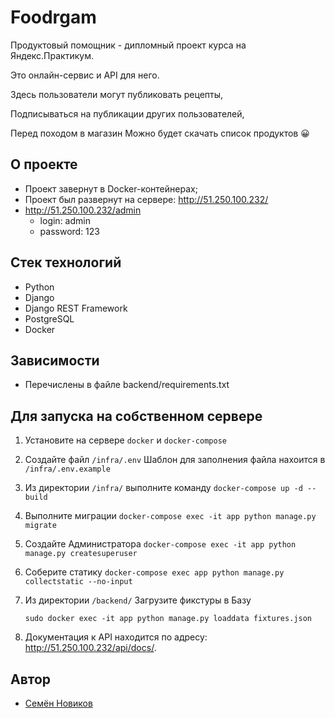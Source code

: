 # Foodrgam

 Продуктовый помощник - дипломный проект курса на Яндекс.Практикум.

 Это онлайн-сервис и API для него. 

 Здесь пользователи могут публиковать рецепты,

 Подписываться на публикации других пользователей,

 Перед походом в магазин Можно будет скачать список продуктов :grinning:

## О проекте 

- Проект завернут в Docker-контейнерах;
- Проект был развернут на сервере: <http://51.250.100.232/>
- <http://51.250.100.232/admin>
  - login: admin
  - password: 123
  
## Стек технологий
- Python
- Django
- Django REST Framework
- PostgreSQL
- Docker

## Зависимости
- Перечислены в файле backend/requirements.txt


## Для запуска на собственном сервере

1. Установите на сервере `docker` и `docker-compose`
2. Создайте файл `/infra/.env` Шаблон для заполнения файла нахоится в `/infra/.env.example`
3. Из директории `/infra/` выполните команду `docker-compose up -d --build`
5. Выполните миграции `docker-compose exec -it app python manage.py migrate`
6. Создайте Администратора `docker-compose exec -it app python manage.py createsuperuser`
7. Соберите статику `docker-compose exec app python manage.py collectstatic --no-input`
8. Из директории `/backend/` Загрузите фикстуры в Базу 

    `sudo docker exec -it app python manage.py loaddata fixtures.json`
8. Документация к API находится по адресу: <http://51.250.100.232/api/docs/>.

## Автор

- [Семён Новиков](https://github.com/Sovraska) 
